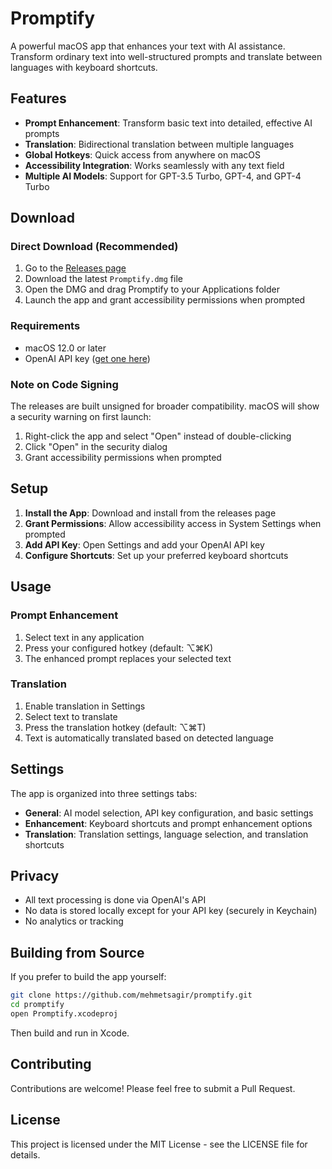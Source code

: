 # Promptify

A powerful macOS app that enhances your text with AI assistance. Transform ordinary text into well-structured prompts and translate between languages with keyboard shortcuts.

## Features

- **Prompt Enhancement**: Transform basic text into detailed, effective AI prompts
- **Translation**: Bidirectional translation between multiple languages
- **Global Hotkeys**: Quick access from anywhere on macOS
- **Accessibility Integration**: Works seamlessly with any text field
- **Multiple AI Models**: Support for GPT-3.5 Turbo, GPT-4, and GPT-4 Turbo

## Download

### Direct Download (Recommended)
1. Go to the [Releases page](https://github.com/mehmetsagir/promptify/releases)
2. Download the latest `Promptify.dmg` file
3. Open the DMG and drag Promptify to your Applications folder
4. Launch the app and grant accessibility permissions when prompted

### Requirements
- macOS 12.0 or later
- OpenAI API key ([get one here](https://platform.openai.com))

### Note on Code Signing
The releases are built unsigned for broader compatibility. macOS will show a security warning on first launch:
1. Right-click the app and select "Open" instead of double-clicking
2. Click "Open" in the security dialog
3. Grant accessibility permissions when prompted

## Setup

1. **Install the App**: Download and install from the releases page
2. **Grant Permissions**: Allow accessibility access in System Settings when prompted
3. **Add API Key**: Open Settings and add your OpenAI API key
4. **Configure Shortcuts**: Set up your preferred keyboard shortcuts

## Usage

### Prompt Enhancement
1. Select text in any application
2. Press your configured hotkey (default: ⌥⌘K)
3. The enhanced prompt replaces your selected text

### Translation
1. Enable translation in Settings
2. Select text to translate
3. Press the translation hotkey (default: ⌥⌘T)
4. Text is automatically translated based on detected language

## Settings

The app is organized into three settings tabs:

- **General**: AI model selection, API key configuration, and basic settings
- **Enhancement**: Keyboard shortcuts and prompt enhancement options
- **Translation**: Translation settings, language selection, and translation shortcuts

## Privacy

- All text processing is done via OpenAI's API
- No data is stored locally except for your API key (securely in Keychain)
- No analytics or tracking

## Building from Source

If you prefer to build the app yourself:

```bash
git clone https://github.com/mehmetsagir/promptify.git
cd promptify
open Promptify.xcodeproj
```

Then build and run in Xcode.

## Contributing

Contributions are welcome! Please feel free to submit a Pull Request.

## License

This project is licensed under the MIT License - see the LICENSE file for details.